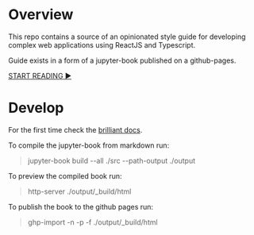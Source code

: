 # Overview

This repo contains a source of an opinionated style guide for developing complex web applications using ReactJS and Typescript. 

Guide exists in a form of a jupyter-book published on a github-pages. 

[START READING ▶️ ](https://ou-dgolitsyn.github.io/react-typescript-styleguide)

# Develop

For the first time check the [brilliant docs](https://jupyterbook.org/start).

To compile the jupyter-book from markdown run:
> jupyter-book build --all ./src --path-output ./output

To preview the compiled book run:
> http-server ./output/_build/html

To publish the book to the github pages run:
> ghp-import -n -p -f ./output/_build/html
